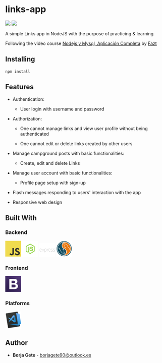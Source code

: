 # links-app


![](https://img.shields.io/badge/Maintained-No-blue.svg)
![](https://img.shields.io/badge/Status-Close-green.svg)

A simple Links app in NodeJS with the purpose of practicing &amp; learning 

Following the video course [Nodejs y Mysql, Aplicación Completa](https://www.youtube.com/watch?v=qJ5R9WTW0_E) by [Fazt](https://github.com/FaztTech)

## Installing
```
npm install
```

## Features
* Authentication:
  
  * User login with username and password
  
* Authorization:

  * One cannot manage links and view user profile without being authenticated

  * One cannot edit or delete links created by other users

* Manage campground posts with basic functionalities:

  * Create, edit and delete Links

* Manage user account with basic functionalities:

  * Profile page setup with sign-up

* Flash messages responding to users' interaction with the app

* Responsive web design


## Built With
### Backend
<a href="https://www.javascript.com/"><img src="https://raw.githubusercontent.com/BorjaG90/media/master/img/logos/javascript.jpeg" width=50 alt="JavaScript"></a>
<a href="https://nodejs.org/es/"><img src="https://raw.githubusercontent.com/BorjaG90/media/master/img/logos/nodejs.png" width=50 alt="NodeJS"></a>
<a href="https://expressjs.com/es/"><img src="https://raw.githubusercontent.com/BorjaG90/media/master/img/logos/expressJS.png" width=50 alt="ExpressJS"></a>
<a href="https://www.mysql.com/"><img src="https://raw.githubusercontent.com/BorjaG90/media/master/img/logos/mysql.png" width=50 alt="MySQL"></a>

### Frontend
<a href="https://www.getbootstrap.com/"><img src="https://raw.githubusercontent.com/BorjaG90/media/master/img/logos/bootstrap.png" width=50 alt="Bootstrap4"></a>
### Platforms

<a href="https://code.visualstudio.com/"><img src="https://raw.githubusercontent.com/BorjaG90/media/master/img/logos/vscode.png" width=50 alt="VSCode"></a>

## Author
* **Borja Gete** - <borjagete90@outlook.es>
